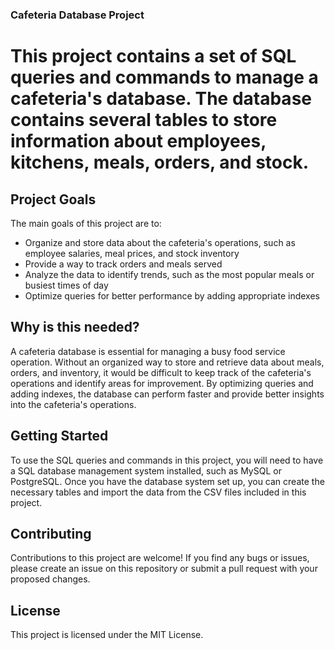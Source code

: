 
### Cafeteria Database Project
# This project contains a set of SQL queries and commands to manage a cafeteria's database. The database contains several tables to store information about employees, kitchens, meals, orders, and stock.

## Project Goals
The main goals of this project are to:
 - Organize and store data about the cafeteria's operations, such as employee salaries, meal prices, and stock inventory
 - Provide a way to track orders and meals served
 - Analyze the data to identify trends, such as the most popular meals or busiest times of day
 - Optimize queries for better performance by adding appropriate indexes

## Why is this needed?
A cafeteria database is essential for managing a busy food service operation. Without an organized way to store and retrieve data about meals, orders, and inventory, it would be difficult to keep track of the cafeteria's operations and identify areas for improvement. By optimizing queries and adding indexes, the database can perform faster and provide better insights into the cafeteria's operations.

## Getting Started
To use the SQL queries and commands in this project, you will need to have a SQL database management system installed, such as MySQL or PostgreSQL. Once you have the database system set up, you can create the necessary tables and import the data from the CSV files included in this project.

## Contributing
Contributions to this project are welcome! If you find any bugs or issues, please create an issue on this repository or submit a pull request with your proposed changes.

## License
This project is licensed under the MIT License.




